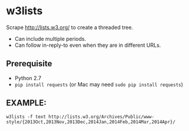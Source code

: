 w3lists
=======

Scrape http://lists.w3.org/ to create a threaded tree.

* Can include multiple periods.
* Can follow in-reply-to even when they are in different URLs.

## Prerequisite

* Python 2.7
* `pip install requests` (or Mac may need `sudo pip install requests`)

## EXAMPLE:

    w3lists -f text http://lists.w3.org/Archives/Public/www-style/{2013Oct,2013Nov,2013Dec,2014Jan,2014Feb,2014Mar,2014Apr}/
